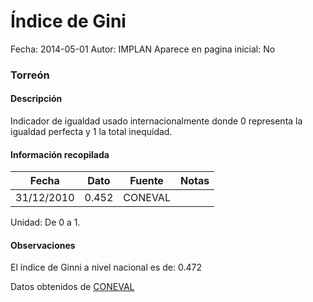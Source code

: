 Índice de Gini
=====

Fecha: 2014-05-01
Autor: IMPLAN
Aparece en pagina inicial: No

### Torreón

#### Descripción

Indicador de igualdad usado internacionalmente donde 0 representa la igualdad perfecta y 1 la total inequidad.

<!-- break -->

#### Información recopilada

<table class="table table-hover table-bordered matriz">
  <thead>
    <tr><th>Fecha</th><th>Dato</th><th>Fuente</th><th>Notas</th></tr>
  </thead>
  <tbody>
    <tr><td class="centrado">31/12/2010</td><td class="derecha">0.452</td><td>CONEVAL</td><td></td></tr>
  </tbody>
</table>

Unidad: De 0 a 1.

#### Observaciones

El índice de Ginni a nivel nacional es de: 0.472


Datos obtenidos de [CONEVAL](http://www.coneval.gob.mx/Paginas/principal.aspx)
